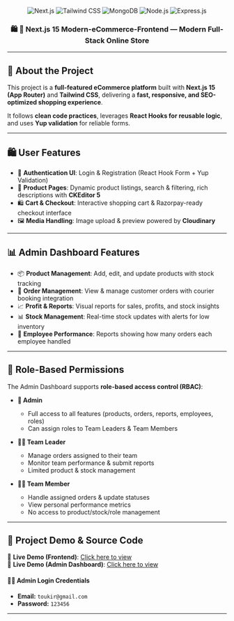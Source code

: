<div align="center">

![Next.js](https://img.shields.io/badge/Next.js-000000?style=for-the-badge&logo=nextdotjs&logoColor=white)
![Tailwind CSS](https://img.shields.io/badge/Tailwind_CSS-38B2AC?style=for-the-badge&logo=tailwindcss&logoColor=white)
![MongoDB](https://img.shields.io/badge/MongoDB-47A248?style=for-the-badge&logo=mongodb&logoColor=white)
![Node.js](https://img.shields.io/badge/Node.js-339933?style=for-the-badge&logo=nodedotjs&logoColor=white)
![Express.js](https://img.shields.io/badge/Express.js-000000?style=for-the-badge&logo=express&logoColor=white)

<h3 align="center">🛍️ 🛒 Next.js 15 Modern-eCommerce-Frontend — Modern Full-Stack Online Store</h3>
</div>

---

## 📖 About the Project

This project is a **full-featured eCommerce platform** built with **Next.js 15 (App Router)** and **Tailwind CSS**, delivering a **fast, responsive, and SEO-optimized shopping experience**.

It follows **clean code practices**, leverages **React Hooks for reusable logic**, and uses **Yup validation** for reliable forms.

---

## 🛍️ User Features

- 🔐 **Authentication UI**: Login & Registration (React Hook Form + Yup Validation)
- 🛒 **Product Pages**: Dynamic product listings, search & filtering, rich descriptions with **CKEditor 5**
- 🛍️ **Cart & Checkout**: Interactive shopping cart & Razorpay-ready checkout interface
- 🖼️ **Media Handling**: Image upload & preview powered by **Cloudinary**

---

## 📊 Admin Dashboard Features

- 📦 **Product Management**: Add, edit, and update products with stock tracking
- 📑 **Order Management**: View & manage customer orders with courier booking integration
- 📈 **Profit & Reports**: Visual reports for sales, profits, and stock insights
- 📊 **Stock Management**: Real-time stock updates with alerts for low inventory
- 👥 **Employee Performance**: Reports showing how many orders each employee handled

---

## 🔑 Role-Based Permissions

The Admin Dashboard supports **role-based access control (RBAC)**:

- **👑 Admin**

  - Full access to all features (products, orders, reports, employees, roles)
  - Can assign roles to Team Leaders & Team Members

- **🧑‍💼 Team Leader**

  - Manage orders assigned to their team
  - Monitor team performance & submit reports
  - Limited product & stock management

- **👨‍🔧 Team Member**
  - Handle assigned orders & update statuses
  - View personal performance metrics
  - No access to product/stock/role management

---

## 🔗 Project Demo & Source Code

🚀 **Live Demo (Frontend)**: [Click here to view](https://naviforce.com.bd/)  
🚀 **Live Demo (Admin Dashboard)**: [Click here to view](https://bikretabm.myei.app/)

#### 🧑‍💻 Admin Login Credentials

- **Email:** `toukir@gmail.com`
- **Password:** `123456`

---
